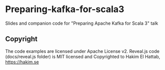 # Preparing-kafka-for-scala3
Slides and companion code for "Preparing Apache Kafka for Scala 3" talk

## Copyright

The code examples are licensed under Apache License v2.
Reveal.js code (docs/reveal.js folder) is MIT licensed and Copyrighted to Hakim El Hattab, https://hakim.se
